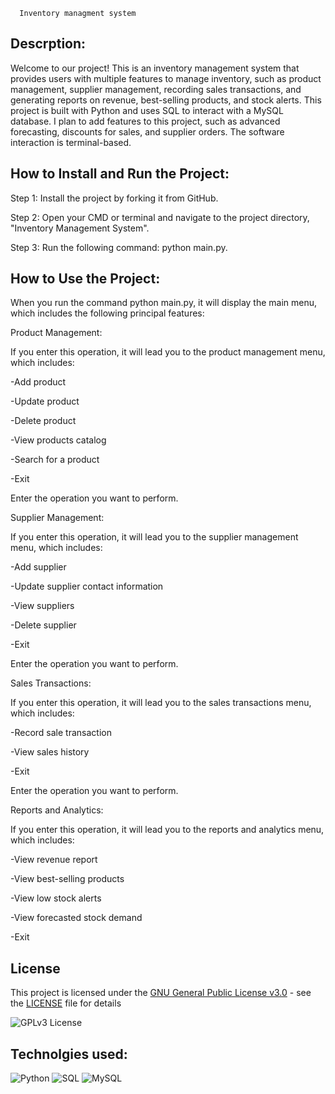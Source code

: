       Inventory managment system

## Descrption:
Welcome to our project! This is an inventory management system that provides users with multiple features to manage inventory, such as product management, supplier management, recording sales transactions, and generating reports on revenue, best-selling products, and stock alerts. This project is built with Python and uses SQL to interact with a MySQL database. I plan to add features to this project, such as advanced forecasting, discounts for sales, and supplier orders. The software interaction is terminal-based.


## How to Install and Run the Project:
Step 1: Install the project by forking it from GitHub.  

Step 2: Open your CMD or terminal and navigate to the project directory, "Inventory Management System".  

Step 3: Run the following command: python main.py.  


## How to Use the Project: 
When you run the command python main.py, it will display the main menu, which includes the following principal features:  


Product Management:  

If you enter this operation, it will lead you to the product management menu, which includes:  


-Add product  

-Update product  

-Delete product  

-View products catalog  

-Search for a product  

-Exit  

Enter the operation you want to perform.  


Supplier Management:  

If you enter this operation, it will lead you to the supplier management menu, which includes:  


-Add supplier  

-Update supplier contact information  

-View suppliers  

-Delete supplier  

-Exit  

Enter the operation you want to perform.  


Sales Transactions:  

If you enter this operation, it will lead you to the sales transactions menu, which includes:  


-Record sale transaction  

-View sales history  

-Exit  

Enter the operation you want to perform.  


Reports and Analytics:  

If you enter this operation, it will lead you to the reports and analytics menu, which includes:  


-View revenue report  

-View best-selling products  

-View low stock alerts  

-View forecasted stock demand  

-Exit  



## License
This project is licensed under the [GNU General Public License v3.0](https://www.gnu.org/licenses/gpl-3.0.en.html) - see the [LICENSE](LICENSE) file for details  

![GPLv3 License](https://img.shields.io/badge/License-GPLv3-blue.svg)  



## Technolgies used:
![Python](https://img.shields.io/badge/Python-3776AB?style=for-the-badge&logo=python&logoColor=yellow)
![SQL](https://img.shields.io/badge/SQL-4479A1?style=for-the-badge&logo=mysql&logoColor=white)
![MySQL](https://img.shields.io/badge/MySQL-4479A1?style=for-the-badge&logo=mysql&logoColor=orange)


